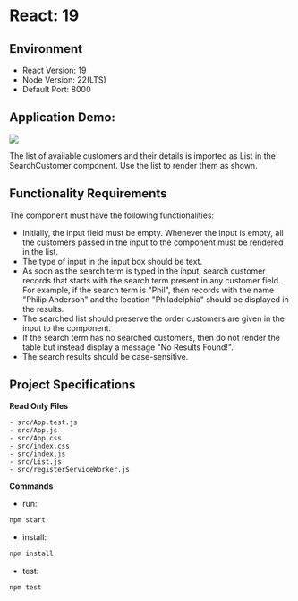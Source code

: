 # React: 19

## Environment 

- React Version: 19
- Node Version: 22(LTS)
- Default Port: 8000

## Application Demo:

![](https://hrcdn.net/s3_pub/istreet-assets/APWexJLC9i9cRlAMHWroOg/Screen-Recording-2022-10-21-at-3.gif)

The list of available customers and their details is imported as List in the SearchCustomer component. Use the list to render them as shown.

## Functionality Requirements

The component must have the following functionalities:

- Initially, the input field must be empty. Whenever the input is empty, all the customers passed in the input to the component must be rendered in the       list.
- The type of input in the input box should be text.
- As soon as the search term is typed in the input, search customer records that starts with the search term present in any customer field. For example, if   the search term is "Phil", then records with the name "Philip Anderson" and the location "Philadelphia" should be displayed in the results.
- The searched list should preserve the order customers are given in the input to the component.
- If the search term has no searched customers, then do not render the table but instead display a message "No Results Found!".
- The search results should be case-sensitive.

## Project Specifications

**Read Only Files**

    - src/App.test.js
    - src/App.js
    - src/App.css
    - src/index.css
    - src/index.js
    - src/List.js
    - src/registerServiceWorker.js


**Commands**
- run: 
```bash
npm start
```
- install: 
```bash
npm install
```
- test: 
```bash
npm test
```
